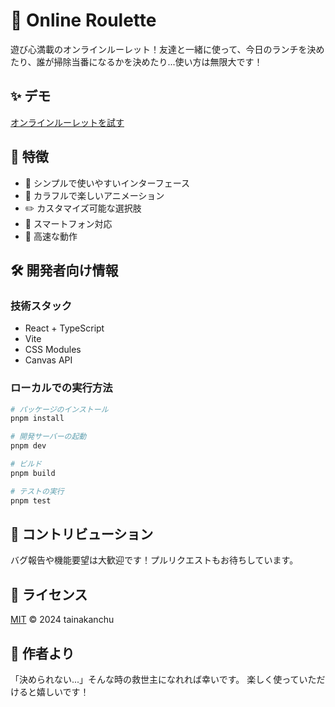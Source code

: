 # 🎲 Online Roulette

遊び心満載のオンラインルーレット！友達と一緒に使って、今日のランチを決めたり、誰が掃除当番になるかを決めたり...使い方は無限大です！

## ✨ デモ

[オンラインルーレットを試す](https://online-roulette-mu.vercel.app/)

## 🌟 特徴

- 🎯 シンプルで使いやすいインターフェース
- 🎨 カラフルで楽しいアニメーション
- ✏️ カスタマイズ可能な選択肢
- 📱 スマートフォン対応
- 🚀 高速な動作

## 🛠️ 開発者向け情報

### 技術スタック

- React + TypeScript
- Vite
- CSS Modules
- Canvas API

### ローカルでの実行方法

```bash
# パッケージのインストール
pnpm install

# 開発サーバーの起動
pnpm dev

# ビルド
pnpm build

# テストの実行
pnpm test
```

## 🤝 コントリビューション

バグ報告や機能要望は大歓迎です！プルリクエストもお待ちしています。

## 📝 ライセンス

[MIT](./LICENSE) © 2024 tainakanchu

## 🌈 作者より

「決められない...」そんな時の救世主になれれば幸いです。
楽しく使っていただけると嬉しいです！
